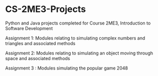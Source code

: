 # CS-2ME3-Projects
Python and Java projects completed for Course 2ME3, Introduction to Software Development  

Assignment 1: Modules relating to simulating complex numbers and triangles and associated methods

Assignment 2: Modules relating to simulating an object moving through space and associated methods

Assignment 3 : Modules simulating the popular game 2048
